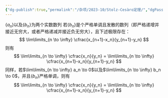 ```yaml
---
{"dg-publish":true,"permalink":"/杂项/2023-10/Stolz-Cesàro定理/","dgPassFrontmatter":true}
---
```


$\{a_n\}$以及$\{b_n\}$为两个实数数列
若$\{b_n\}$是个严格单调且发散的数列（即严格递增并接近无穷大，或者严格递减并接近负无穷大），且下述极限存在：
$$
\lim\limits_{n \to \infty} \cfrac{x_{n+1}-x_n}{y_{n+1}-y_n}
$$
则有
$$
\lim\limits_{n \to \infty} \cfrac{x_n}{y_n} = \lim\limits_{n \to \infty} \cfrac{x_{n+1}-x_n}{y_{n+1}-y_n}
$$
同样，若$\lim\limits_{n \to \infty} a_n \to 0$以及$\lim\limits_{n \to \infty} b_n \to 0$，并且$\{b_n\}$严格单调，则有
$$
\lim\limits_{n \to \infty} \cfrac{x_n}{y_n} = \lim\limits_{n \to \infty} \cfrac{x_{n+1}-x_n}{y_{n+1}-y_n}
$$
